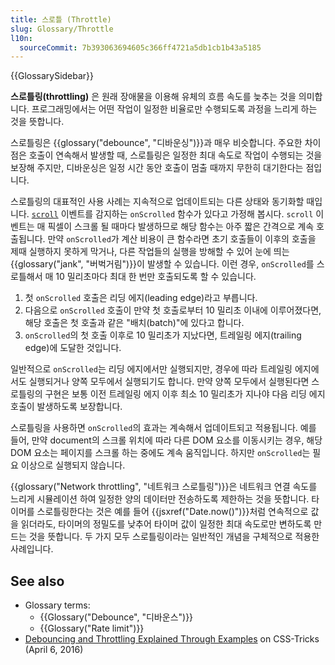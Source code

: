 ```yaml
---
title: 스로틀 (Throttle)
slug: Glossary/Throttle
l10n:
  sourceCommit: 7b393063694605c366ff4721a5db1cb1b43a5185
---
```


{{GlossarySidebar}}

**스로틀링(throttling)** 은 원래 장애물을 이용해 유체의 흐름 속도를 늦추는 것을 의미합니다. 프로그래밍에서는 어떤 작업이 일정한 비율로만 수행되도록 과정을 느리게 하는 것을 뜻합니다.

스로틀링은 {{glossary("debounce", "디바운싱")}}과 매우 비슷합니다. 주요한 차이점은 호출이 연속해서 발생할 때, 스로틀링은 일정한 최대 속도로 작업이 수행되는 것을 보장해 주지만, 디바운싱은 일정 시간 동안 호출이 멈출 때까지 무한히 대기한다는 점입니다.

스로틀링의 대표적인 사용 사례는 지속적으로 업데이트되는 다른 상태와 동기화할 때입니다. [`scroll`](/ko/docs/Web/API/Document/scroll_event) 이벤트를 감지하는 `onScrolled` 함수가 있다고 가정해 봅시다. `scroll` 이벤트는 매 픽셀이 스크롤 될 때마다 발생하므로 해당 함수는 아주 짧은 간격으로 계속 호출됩니다. 만약 `onScrolled`가 계산 비용이 큰 함수라면 초기 호출들이 이후의 호출을 제때 실행하지 못하게 막거나, 다른 작업들의 실행을 방해할 수 있어 눈에 띄는 {{glossary("jank", "버벅거림")}}이 발생할 수 있습니다. 이런 경우, `onScrolled`를 스로틀해서 매 10 밀리초마다 최대 한 번만 호출되도록 할 수 있습니다.

1. 첫 `onScrolled` 호출은 리딩 에지(leading edge)라고 부릅니다.
2. 다음으로 `onScrolled` 호출이 만약 첫 호출로부터 10 밀리초 이내에 이루어졌다면, 해당 호출은 첫 호출과 같은 "배치(batch)"에 있다고 합니다.
3. `onScrolled`의 첫 호출 이후로 10 밀리초가 지났다면, 트레일링 에지(trailing edge)에 도달한 것입니다.

일반적으로 `onScrolled`는 리딩 에지에서만 실행되지만, 경우에 따라 트레일링 에지에서도 실행되거나 양쪽 모두에서 실행되기도 합니다. 만약 양쪽 모두에서 실행된다면 스로틀링의 구현은 보통 이전 트레일링 에지 이후 최소 10 밀리초가 지나야 다음 리딩 에지 호출이 발생하도록 보장합니다.

스로틀링을 사용하면 `onScrolled`의 효과는 계속해서 업데이트되고 적용됩니다. 예를 들어, 만약 document의 스크롤 위치에 따라 다른 DOM 요소를 이동시키는 경우, 해당 DOM 요소는 페이지를 스크롤 하는 중에도 계속 움직입니다. 하지만 `onScrolled`는 필요 이상으로 실행되지 않습니다.

{{glossary("Network throttling", "네트워크 스로틀링")}}은 네트워크 연결 속도를 느리게 시뮬레이션 하여 일정한 양의 데이터만 전송하도록 제한하는 것을 뜻합니다. 타이머를 스로틀링한다는 것은 예를 들어 {{jsxref("Date.now()")}}처럼 연속적으로 값을 읽더라도, 타이머의 정밀도를 낮추어 타이머 값이 일정한 최대 속도로만 변하도록 만드는 것을 뜻합니다. 두 가지 모두 스로틀링이라는 일반적인 개념을 구체적으로 적용한 사례입니다.

## See also

- Glossary terms:
  - {{Glossary("Debounce", "디바운스")}}
  - {{Glossary("Rate limit")}}
- [Debouncing and Throttling Explained Through Examples](https://css-tricks.com/debouncing-throttling-explained-examples/) on CSS-Tricks (April 6, 2016)
